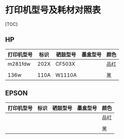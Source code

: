 # 打印机型号及耗材对照表

[TOC]

## HP

| 打印机型号 | 标识 | 硒鼓型号 | 墨盒型号 | 颜色 |
| ---------- | ---- | -------- | -------- | ---- |
| m281fdw    | 202X | CF503X   |          | 品红 |
|            |      |          |          |      |
| 136w       | 110A | W1110A   |          | 黑   |



## EPSON
| 打印机型号 | 标识 | 硒鼓型号 | 墨盒型号 | 颜色 |
| ---------- | ---- | -------- | -------- | ---- |
|            |      |          |          | 品红 |
|            |      |          |          |      |
|            |      |          |          | 黑   |
